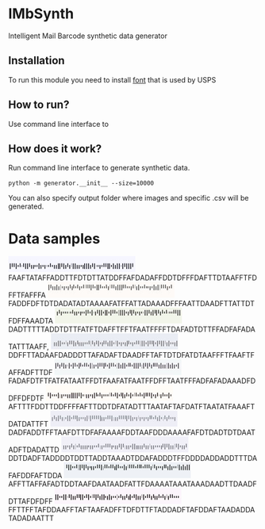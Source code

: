 # IMbSynth

Intelligent Mail Barcode synthetic data generator

## Installation
To run this module you need to install [font](https://postalpro.usps.com/IMbFontDownload-presentation) that is used by USPS

## How to run?
Use command line interface to 

## How does it work?

Run command line interface to generate synthetic data.
```
python -m generator.__init__ --size=10000
```
You can also specify output folder where images and specific .csv will be generated.

# Data samples
![img0.jpg](../samples/img0.jpg) FAAFTATAFFADDTTFDTDTTATDDFFAFDADAFFDDTDFFFDAFTTDTAAFFTFDFFTFAFFFA
![img1.jpg](../samples/img1.jpg) FADDFDFTDTDADATADTAAAAFATFFATTADAAADFFFAATTDAADFTTATTDTFDFFAAADTA
![img2.jpg](../samples/img2.jpg) DADTTTTTADDTDTTFATFTDAFFTFFTFAATFFFFTDAFADTDTTFFADFAFADATATTTAAFF,
![img3.jpg](../samples/img3.jpg) DDFFTTADAAFDADDDTTAFADAFTDAADFFTAFTDTDFATDTAAFFFTFAAFTFAFFADFTTDF
![img4.jpg](../samples/img4.jpg) FADAFDTFTFATFATAATFFDTFAAFATFAATFFDFFTAATFFFADFAFADAAADFDDFFDFDTF
![img5.jpg](../samples/img5.jpg) AFTTTFDDTTDDFFFFAFTTDDTDFATADTTTAATAFTAFDATFTAATATFAAAFTDATDATTFT
![img6.jpg](../samples/img6.jpg) DADFADDTFFTAAFDTTDFAFAAAAFDDTAAFDDDAAAAFAFDTDADTDTDAATADFTDADATTD
![img7.jpg](../samples/img7.jpg) DDTDADFTADDDDTDDTTADDTAAADTDDAFADDDTFFDDDDADDADDTTTDAFAFDDFAFTDDA
![img8.jpg](../samples/img8.jpg) AFFTTAFFAFADTDDTAAFDAATAADFATTFDAAAATAAATAAADAADTTDAADFDTTAFDFDFF
![img8.jpg](../samples/img9.jpg) FFTTFFTAFDDAAFFTAFTAAFADFFTDFDTTFTADDADFTAFDDAFTAADADDATADADAATTT